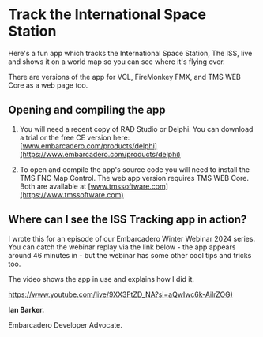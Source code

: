 # Track the International Space Station


Here's a fun app which tracks the International Space Station, The ISS, live and shows it on a world map so you can see where it's flying over.

There are versions of the app for VCL, FireMonkey FMX, and TMS WEB Core as a web page too.

## Opening and compiling the app

1. You will need a recent copy of RAD Studio or Delphi. You can download a trial or the free CE version here: [www.embarcadero.com/products/delphi](https://www.embarcadero.com/products/delphi)

2. To open and compile the app's source code you will need to install the TMS FNC Map Control. The web app version requires TMS WEB Core. Both are available at [www.tmssoftware.com](https://www.tmssoftware.com)

## Where can I see the ISS Tracking app in action?
I wrote this for an episode of our Embarcadero Winter Webinar 2024 series.  You can catch the webinar replay via the link below - the app appears around 46 minutes in - but the webinar has some other cool tips and tricks too.

The video shows the app in use and explains how I did it.

[https://www.youtube.com/live/9XX3FtZD_NA?si=aQwIwc6k-AilrZOG)](https://www.youtube.com/live/9XX3FtZD_NA?si=aQwIwc6k-AilrZOG)


**Ian Barker.**

Embarcadero Developer Advocate.